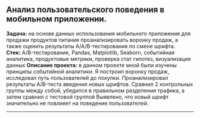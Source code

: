 ## **Анализ пользовательского поведения в мобильном приложении.** 
**Задача:** на основе данных использования мобильного приложения для продажи продуктов питания проанализировать воронку продаж, а также оценить результаты A/A/B-тестирования по смене шрифта. \
**Стек:** A/B-тестирование, Pandas, Matplotlib, Seaborn, событийная аналитика, продуктовые метрики, проверка стат гипотез, визуализация данных
**Описание проекта:** в данном проекте мной были изучены принципы событийной аналитики. Я построил
воронку продаж, исследовал путь пользователей до покупки. Проанализировал
результаты A/B-теста введения новых шрифтов. Сравнил 2 контрольных группы между
собой, убедился в правильном разделении трафика, а затем сравнил с тестовой группой
Выявлено, что новый шрифт значительно не повлияет на поведение пользователей. 
___
